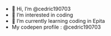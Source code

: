 - 👋 Hi, I’m @cedric190703
- 👀 I’m interested in coding
- 🌱 I’m currently learning coding in Epita
- My codepen profile : @cedric190703

<!---
cedric190703/cedric190703 is a ✨ special ✨ repository because its `README.md` (this file) appears on your GitHub profile.
You can click the Preview link to take a look at your changes.
--->
